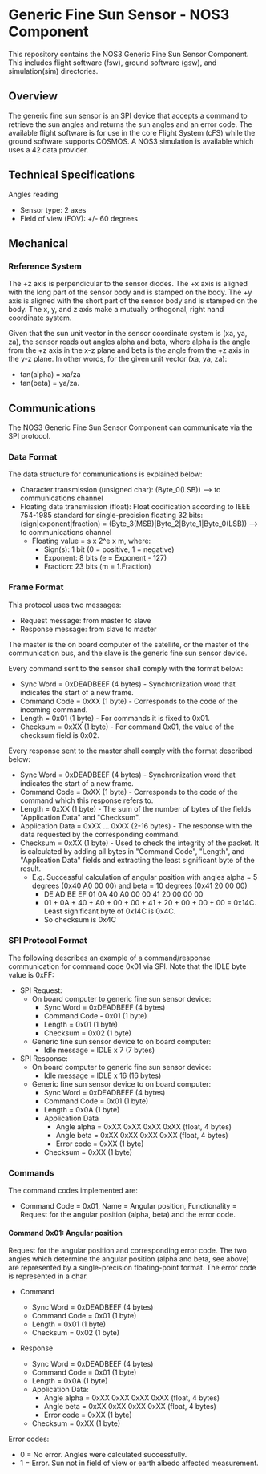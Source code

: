 # Generic Fine Sun Sensor - NOS3 Component
This repository contains the NOS3 Generic Fine Sun Sensor Component.
This includes flight software (fsw), ground software (gsw), and simulation(sim) directories.

## Overview
The generic fine sun sensor is an SPI device that accepts a command to retrieve the sun angles and returns the sun angles and an error code.
The available flight software is for use in the core Flight System (cFS) while the ground software supports COSMOS.
A NOS3 simulation is available which uses a 42 data provider.

## Technical Specifications
Angles reading
- Sensor type:  2 axes
- Field of view (FOV):  +/- 60 degrees

## Mechanical
### Reference System
The +z axis is perpendicular to the sensor diodes.  The +x axis is aligned with the long part of the sensor body and is stamped on the body.  The +y axis is aligned with the short part of the sensor body and is stamped on the body.  The x, y, and z axis make a mutually orthogonal, right hand coordinate system.  

Given that the sun unit vector in the sensor coordinate system is (xa, ya, za), the sensor reads out angles alpha and beta, where alpha is the angle from the +z axis in the x-z plane and beta is the angle from the +z axis in the y-z plane.  In other words, for the given unit vector (xa, ya, za):
- tan(alpha) = xa/za
- tan(beta) = ya/za.

## Communications
The NOS3 Generic Fine Sun Sensor Component can communicate via the SPI protocol.

### Data Format
The data structure for communications is explained below:
- Character transmission (unsigned char):  (Byte_0(LSB)) --> to communications channel
- Floating data transmission (float):  Float codification according to IEEE 754-1985 standard for single-precision floating 32 bits:  (sign|exponent|fraction) = (Byte_3(MSB)|Byte_2|Byte_1|Byte_0(LSB)) --> to communications channel
    - Floating value = s x 2^e x m, where:
        - Sign(s): 1 bit (0 = positive, 1 = negative)
        - Exponent: 8 bits (e = Exponent - 127)
        - Fraction: 23 bits (m = 1.Fraction)

### Frame Format
This protocol uses two messages:
- Request message: from master to slave
- Response message: from slave to master

The master is the on board computer of the satellite, or the master of the communication bus, and the slave is the generic fine sun sensor device.

Every command sent to the sensor shall comply with the format below:
- Sync Word = 0xDEADBEEF (4 bytes) - Synchronization word that indicates the start of a new frame.
- Command Code = 0xXX (1 byte) - Corresponds to the code of the incoming command.
- Length = 0x01 (1 byte) - For commands it is fixed to 0x01.
- Checksum = 0xXX (1 byte) - For command 0x01, the value of the checksum field is 0x02.

Every response sent to the master shall comply with the format described below:
- Sync Word = 0xDEADBEEF (4 bytes) - Synchronization word that indicates the start of a new frame.
- Command Code = 0xXX (1 byte) - Corresponds to the code of the command which this response refers to.
- Length = 0xXX (1 byte) - The sum of the number of bytes of the fields "Application Data" and "Checksum".
- Application Data = 0xXX ... 0xXX (2-16 bytes) - The response with the data requested by the corresponding command.
- Checksum = 0xXX (1 byte) - Used to check the integrity of the packet.  It is calculated by adding all bytes in "Command Code", "Length", and "Application Data" fields and extracting the least significant byte of the result.
    - E.g. Successful calculation of angular position with angles alpha = 5 degrees (0x40 A0 00 00) and beta = 10 degrees (0x41 20 00 00)
        - DE AD BE EF 01 0A 40 A0 00 00 41 20 00 00 00 
        - 01 + 0A + 40 + A0 + 00 + 00 + 41 + 20 + 00 + 00 + 00 = 0x14C.  Least significant byte of 0x14C is 0x4C.
        - So checksum is 0x4C

### SPI Protocol Format
The following describes an example of a command/response communication for command code 0x01 via SPI.  Note that the IDLE byte value is 0xFF:

- SPI Request:
    - On board computer to generic fine sun sensor device:
        - Sync Word = 0xDEADBEEF (4 bytes)
        - Command Code - 0x01 (1 byte)
        - Length = 0x01 (1 byte)
        - Checksum = 0x02 (1 byte)
    - Generic fine sun sensor device to on board computer:
        - Idle message = IDLE x 7 (7 bytes)
- SPI Response:
    - On board computer to generic fine sun sensor device:
        - Idle message = IDLE x 16 (16 bytes)
    - Generic fine sun sensor device to on board computer:
        - Sync Word = 0xDEADBEEF (4 bytes)
        - Command Code = 0x01 (1 byte)
        - Length = 0x0A (1 byte)
        - Application Data
            - Angle alpha = 0xXX 0xXX 0xXX 0xXX (float, 4 bytes)
            - Angle beta = 0xXX 0xXX 0xXX 0xXX (float, 4 bytes)
            - Error code = 0xXX (1 byte)
        - Checksum = 0xXX (1 byte)

### Commands
The command codes implemented are:
- Command Code = 0x01, Name = Angular position, Functionality = Request for the angular position (alpha, beta) and the error code.

#### Command 0x01:  Angular position
Request for the angular position and corresponding error code.  The two angles which determine the angular position (alpha and beta, see above) are represented by a single-precision floating-point format.  The error code is represented in a char.
- Command
    - Sync Word = 0xDEADBEEF (4 bytes)
    - Command Code = 0x01 (1 byte)
    - Length = 0x01 (1 byte)
    - Checksum = 0x02 (1 byte)

- Response
    - Sync Word = 0xDEADBEEF (4 bytes)
    - Command Code = 0x01 (1 byte)
    - Length = 0x0A (1 byte)
    - Application Data:
        - Angle alpha = 0xXX 0xXX 0xXX 0xXX (float, 4 bytes)
        - Angle beta = 0xXX 0xXX 0xXX 0xXX (float, 4 bytes)
        - Error code = 0xXX (1 byte)
    - Checksum = 0xXX (1 byte)

Error codes:
- 0 = No error.  Angles were calculated successfully.
- 1 = Error.  Sun not in field of view or earth albedo affected measurement.
